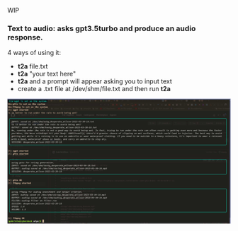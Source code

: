 WIP

### Text to audio: asks gpt3.5turbo and produce an audio response. 

4 ways of using it:

 * **t2a** file.txt
 * **t2a** "your text here"
 * **t2a** and a prompt will appear asking you to input text
 * create a .txt file at /dev/shm/file.txt and then run **t2a**

<img alt="alt_text" src="t2a.jpg" />
